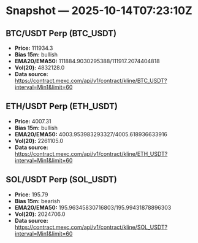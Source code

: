 # Snapshot — 2025-10-14T07:23:10Z

## BTC/USDT Perp (BTC_USDT)
- **Price:** 111934.3
- **Bias 15m:** bullish
- **EMA20/EMA50:** 111884.9030295388/111917.2074404818
- **Vol(20):** 4832128.0
- **Data source:** https://contract.mexc.com/api/v1/contract/kline/BTC_USDT?interval=Min1&limit=60

## ETH/USDT Perp (ETH_USDT)
- **Price:** 4007.31
- **Bias 15m:** bullish
- **EMA20/EMA50:** 4003.953983293327/4005.618936633916
- **Vol(20):** 2261105.0
- **Data source:** https://contract.mexc.com/api/v1/contract/kline/ETH_USDT?interval=Min1&limit=60

## SOL/USDT Perp (SOL_USDT)
- **Price:** 195.79
- **Bias 15m:** bearish
- **EMA20/EMA50:** 195.96345830716803/195.99431878896303
- **Vol(20):** 2024706.0
- **Data source:** https://contract.mexc.com/api/v1/contract/kline/SOL_USDT?interval=Min1&limit=60
